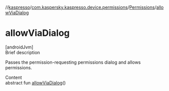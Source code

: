 //[kaspresso](../../index.md)/[com.kaspersky.kaspresso.device.permissions](../index.md)/[Permissions](index.md)/[allowViaDialog](allow-via-dialog.md)



# allowViaDialog  
[androidJvm]  
Brief description  


Passes the permission-requesting permissions dialog and allows permissions.

  
Content  
abstract fun [allowViaDialog](allow-via-dialog.md)()  



